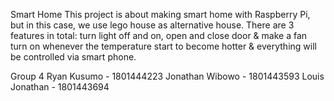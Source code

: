 Smart Home
This project is about making smart home with Raspberry Pi, but in this case, we use lego house as alternative house.
There are 3 features in total: turn light off and on, open and close door & make a fan turn on whenever the temperature start to 
become hotter & everything will be controlled via smart phone.

Group 4
Ryan Kusumo - 1801444223
Jonathan Wibowo - 1801443593
Louis Jonathan - 1801443694
